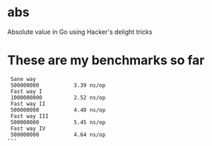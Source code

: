 abs
===

Absolute value in Go using Hacker's delight tricks


These are my benchmarks so far
==============================
```shell
 Sane way
 500000000	         3.39 ns/op
 Fast way I
 1000000000	         2.52 ns/op
 Fast way II
 500000000	         4.40 ns/op
 Fast way III
 500000000	         5.45 ns/op
 Fast way IV
 500000000	         4.64 ns/op
'''
